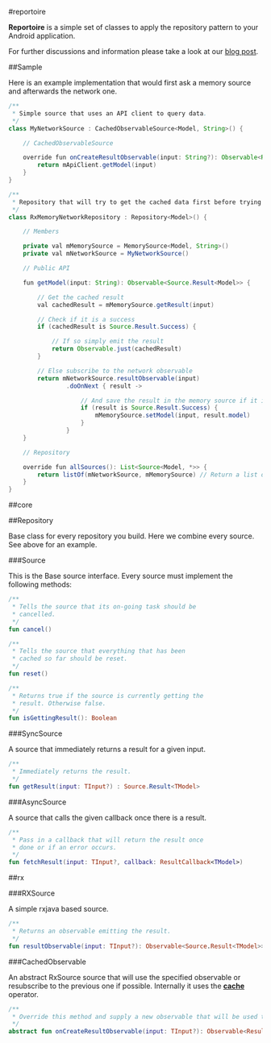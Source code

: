 #reportoire

**Reportoire** is a simple set of classes to apply the repository pattern to your Android application.

For further discussions and information please take a look at our [blog post]().

##Sample

Here is an example implementation that would first ask a memory source and afterwards the network one.

```java
/**
 * Simple source that uses an API client to query data.
 */
class MyNetworkSource : CachedObservableSource<Model, String>() {

    // CachedObservableSource

    override fun onCreateResultObservable(input: String?): Observable<Result<Model>> {
        return mApiClient.getModel(input)
    }
}

/**
 * Repository that will try to get the cached data first before trying a network request.
 */
class RxMemoryNetworkRepository : Repository<Model>() {

    // Members

    private val mMemorySource = MemorySource<Model, String>()
    private val mNetworkSource = MyNetworkSource()

    // Public API

    fun getModel(input: String): Observable<Source.Result<Model>> {

        // Get the cached result
        val cachedResult = mMemorySource.getResult(input)

        // Check if it is a success
        if (cachedResult is Source.Result.Success) {

            // If so simply emit the result
            return Observable.just(cachedResult)
        }

        // Else subscribe to the network observable
        return mNetworkSource.resultObservable(input)
                .doOnNext { result ->

                    // And save the result in the memory source if it is a success
                    if (result is Source.Result.Success) {
                        mMemorySource.setModel(input, result.model)
                    }
                }
    }

    // Repository

    override fun allSources(): List<Source<Model, *>> {
        return listOf(mNetworkSource, mMemorySource) // Return a list of the used sources
    }
}
```
 
##core

##Repository

Base class for every repository you build. Here we combine every source. See above for an example.

###Source

This is the Base source interface. Every source must implement the following methods:

```kotlin
/**
 * Tells the source that its on-going task should be
 * cancelled.
 */
fun cancel()

/**
 * Tells the source that everything that has been 
 * cached so far should be reset.
 */
fun reset()

/**
 * Returns true if the source is currently getting the
 * result. Otherwise false.
 */
fun isGettingResult(): Boolean
```

###SyncSource

A source that immediately returns a result for a given input.

```kotlin
/**
 * Immediately returns the result.
 */
fun getResult(input: TInput?) : Source.Result<TModel>
```

###AsyncSource

A source that calls the given callback once there is a result.

```kotlin
/**
 * Pass in a callback that will return the result once
 * done or if an error occurs.
 */
fun fetchResult(input: TInput?, callback: ResultCallback<TModel>)
```

##rx

###RXSource

A simple rxjava based source.
 
```kotlin 
/**
 * Returns an observable emitting the result. 
 */
fun resultObservable(input: TInput?): Observable<Source.Result<TModel>>
```

###CachedObservable

An abstract RxSource source that will use the specified observable or resubscribe to the previous one if possible. Internally it uses the [**cache**](http://reactivex.io/documentation/operators/replay.html) operator.

```kotlin 
/**
 * Override this method and supply a new observable that will be used to fetch the result.
 */
abstract fun onCreateResultObservable(input: TInput?): Observable<Result<TModel>>
```
